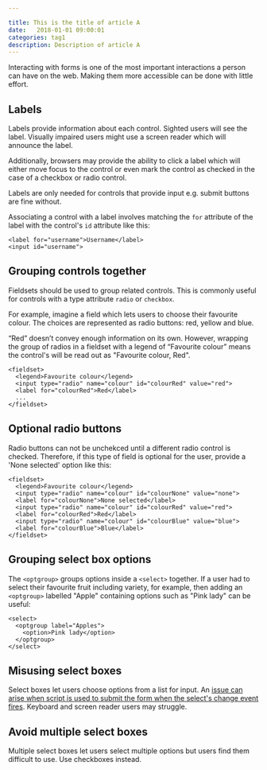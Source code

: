 ```yaml
---

title: This is the title of article A
date:   2018-01-01 09:00:01
categories: tag1
description: Description of article A
---
```


Interacting with forms is one of the most important interactions a person can have on the web. Making them more accessible can be done with little effort.

## Labels

Labels provide information about each control. Sighted users will see the label. Visually impaired users might use a screen reader which will announce the label.

Additionally, browsers may provide the ability to click a label which will either move focus to the control or even mark the control as checked in the case of a checkbox or radio control.

Labels are only needed for controls that provide input e.g. submit buttons are fine without.

Associating a control with a label involves matching the `for` attribute of the label with the control's `id` attribute like this:

	<label for="username">Username</label>
	<input id="username">

## Grouping controls together

Fieldsets should be used to group related controls. This is commonly useful for controls with a type attribute `radio` or `checkbox`.

For example, imagine a field which lets users to choose their favourite colour. The choices are represented as radio buttons: red, yellow and blue.

“Red” doesn’t convey enough information on its own. However, wrapping the group of radios in a fieldset with a legend of “Favourite colour” means the control's will be read out as "Favourite colour, Red".

    <fieldset>
      <legend>Favourite colour</legend>
      <input type="radio" name="colour" id="colourRed" value="red">
      <label for="colourRed">Red</label>
      ...
    </fieldset>

## Optional radio buttons

Radio buttons can not be unchekced until a different radio control is checked. Therefore, if this type of field is optional for the user, provide a 'None selected' option like this:

    <fieldset>
      <legend>Favourite colour</legend>
      <input type="radio" name="colour" id="colourNone" value="none">
      <label for="colourNone">None selected</label>
      <input type="radio" name="colour" id="colourRed" value="red">
      <label for="colourRed">Red</label>
      <input type="radio" name="colour" id="colourBlue" value="blue">
      <label for="colourBlue">Blue</label>
    </fieldset>

## Grouping select box options

The `<optgroup>` groups options inside a `<select>` together. If a user had to select their favourite fruit including variety, for example, then adding an `<optgroup>` labelled "Apple" containing options such as "Pink lady" can be useful:

    <select>
      <optgroup label="Apples">
        <option>Pink lady</option>
      </optgroup>
    </select>

## Misusing select boxes

Select boxes let users choose options from a list for input. An [issue can arise when script is used to submit the form when the select's change event fires](/articles/select-boxes-shouldnt-submit-on-change/). Keyboard and screen reader users may struggle.

## Avoid multiple select boxes

Multiple select boxes let users select multiple options but users find them difficult to use. Use checkboxes instead.